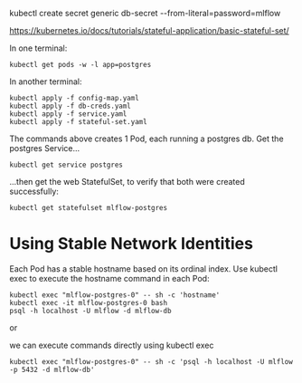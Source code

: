 kubectl create secret generic db-secret --from-literal=password=mlflow

https://kubernetes.io/docs/tutorials/stateful-application/basic-stateful-set/


In one terminal:
```
kubectl get pods -w -l app=postgres
```

In another terminal:
```
kubectl apply -f config-map.yaml 
kubectl apply -f db-creds.yaml
kubectl apply -f service.yaml
kubectl apply -f stateful-set.yaml 
```

The commands above creates 1 Pod, each running a postgres db. Get the postgres Service...

```
kubectl get service postgres
```

...then get the web StatefulSet, to verify that both were created successfully:

```
kubectl get statefulset mlflow-postgres
```

# Using Stable Network Identities
Each Pod has a stable hostname based on its ordinal index. Use kubectl exec to execute the hostname command in each Pod:
```
kubectl exec "mlflow-postgres-0" -- sh -c 'hostname'
kubectl exec -it mlflow-postgres-0 bash
psql -h localhost -U mlflow -d mlflow-db
```

or 

we can execute commands directly using kubectl exec
```
kubectl exec "mlflow-postgres-0" -- sh -c 'psql -h localhost -U mlflow -p 5432 -d mlflow-db'
```